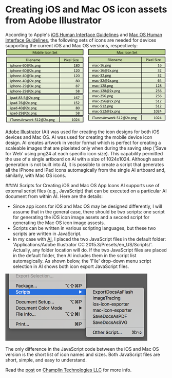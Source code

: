 # Creating iOS and Mac OS icon assets from Adobe Illustrator

According to Apple's [iOS Human Interface Guidelines](https://developer.apple.com/library/ios/documentation/UserExperience/Conceptual/MobileHIG/IconMatrix.html#//apple_ref/doc/uid/TP40006556-CH27-SW1) and [Mac OS Human Interface Guidelines](https://developer.apple.com/library/mac/documentation/UserExperience/Conceptual/OSXHIGuidelines/Gallery.html#//apple_ref/doc/uid/20000957-CH88-SW1), the following sets of icons are needed for devices supporting the current iOS and Mac OS versions, respectively:
![iOS and Mac OS app icon sizes](https://github.com/CaryChamplin/CreatingIconsFromAI/blob/master/icon-sizes-table.png)

[Adobe Illustrator](http://www.adobe.com/products/illustrator.html) (AI) was used for creating the icon designs for both iOS devices and Mac OS. AI was used for creating the mobile device icon design. AI creates artwork in vector format which is perfect for creating a scaleable images that are pixelated only when during the saving step ('Save for Web' using png24 at each specific icon size). This capability permitted the use of a single artboard on AI with a size of 1024x1024. Although asset generation is not built into AI, it is possible to create a script that generates all the iPhone and iPad icons automagically from the single AI artboard and, similarly, with Mac OS icons.

###AI Scripts for Creating iOS and Mac OS App Icons
AI supports use of external script files (e.g., JavaScript) that can be executed on a particular AI document from within AI. Here are the details:

- Since app icons for iOS and Mac OS may be designed differently, I will assume that in the general case, there should be two scripts: one script for generating the iOS icon image assets and a second script for generating the Mac OS icon image assests.
- Scripts can be written in various scripting languages, but these two scripts are written in JavaScript.
- In my case with [AI](http://www.adobe.com/products/illustrator.html), I placed the two JavaScript files in the default folder: 'Applications/Adobe Illustrator CC 2015.3/Presets/en_US/Scripts/'. Actually, any folder location will do. If the two JavaScript files are placed in the default folder, then AI includes them in the script list automagically. As shown below, the 'File' drop-down menu script selection in AI shows both icon export JavaScript files.

![Pull-down menu for AI scripts](https://github.com/CaryChamplin/CreatingIconsFromAI/blob/master/ai_file-scripts.png)

The only difference in the JavaScript code between the iOS and Mac OS version is the short list of icon names and sizes. Both JavaScript files are short, simple, and easy to understand.

Read the [post](http://champlintechnologiesllc.com/2015/06/01/post20_illustrator-icon-export-scripts/) on [Champlin Technologies LLC](http://champlintechnologiesllc.com) for more info.
